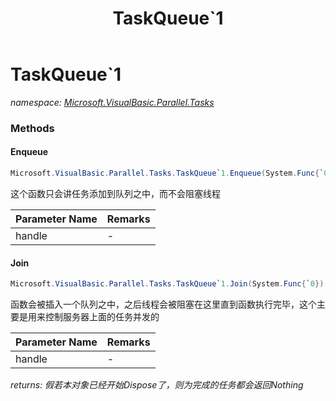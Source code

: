 ﻿---
title: TaskQueue`1
---

# TaskQueue`1
_namespace: [Microsoft.VisualBasic.Parallel.Tasks](N-Microsoft.VisualBasic.Parallel.Tasks.html)_



### Methods

#### Enqueue
```csharp
Microsoft.VisualBasic.Parallel.Tasks.TaskQueue`1.Enqueue(System.Func{`0},System.Action{`0})
```
这个函数只会讲任务添加到队列之中，而不会阻塞线程

|Parameter Name|Remarks|
|--------------|-------|
|handle|-|


#### Join
```csharp
Microsoft.VisualBasic.Parallel.Tasks.TaskQueue`1.Join(System.Func{`0})
```
函数会被插入一个队列之中，之后线程会被阻塞在这里直到函数执行完毕，这个主要是用来控制服务器上面的任务并发的

|Parameter Name|Remarks|
|--------------|-------|
|handle|-|

_returns: 假若本对象已经开始Dispose了，则为完成的任务都会返回Nothing_





